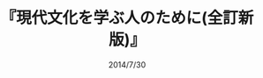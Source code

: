 ---
title: "『現代文化を学ぶ人のために(全訂新版)』"
description: "流動化しグローバル化する現代文化――その輪郭を都市・消費・情報という基軸から描き、さらにポピュラー音楽、映像、マンガ、スポーツ、ファッション、観光などの個別フィールドに分け入る。定評あるロングセラーの全面改訂版。"
date: 2014/7/30
shorttitle: ""
authors: ['']
publishDate: ""
ENTRYTYPE: "基礎演習テキスト100"
series:
- 早稲田大学必修基礎演習テキスト100(2020年度)
tags: 
- 
category: 
- 
# publisher: "Self-Published"
image: 
pinned : true
draft: false
hideToc: false
enableToc: true
enableTocContent: false
copyright: "All rights reserved"
---